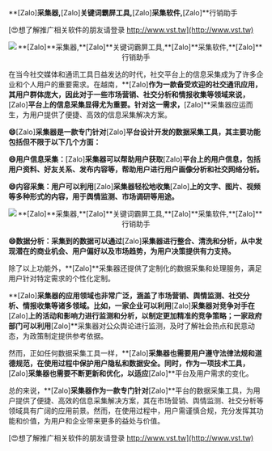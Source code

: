 **[Zalo]**采集器,**[Zalo]**关键词霸屏工具,**[Zalo]**采集软件,**[Zalo]**行销助手

[😍想了解推广相关软件的朋友请登录 http://www.vst.tw](http://www.vst.tw)

 <center><img src="https://vst.tw/MP4/tuiguang/png/4.png" alt="**[Zalo]**采集器,**[Zalo]**关键词霸屏工具,**[Zalo]**采集软件,**[Zalo]**行销助手"></center>

在当今社交媒体和通讯工具日益发达的时代，社交平台上的信息采集成为了许多企业和个人用户的重要需求。在越南，**[Zalo]**作为一款备受欢迎的社交通讯应用，其用户群体庞大，因此对于一些市场营销、社交分析和情报收集等领域来说，**[Zalo]**平台上的信息采集显得尤为重要。针对这一需求，**[Zalo]**采集器应运而生，为用户提供了便捷、高效的信息采集解决方案。

**😄**[Zalo]**采集器是一款专门针对**[Zalo]**平台设计开发的数据采集工具，其主要功能包括但不限于以下几个方面：**

**😄用户信息采集：**[Zalo]**采集器可以帮助用户获取**[Zalo]**平台上的用户信息，包括用户资料、好友关系、发布内容等，帮助用户进行用户画像分析和社交网络分析。**

**😄内容采集：用户可以利用**[Zalo]**采集器轻松地收集**[Zalo]**上的文字、图片、视频等多种形式的内容，用于舆情监测、市场调研等用途。**

 <center><img src="https://vst.tw/MP4/tuiguang/png/6.png" alt="**[Zalo]**采集器,**[Zalo]**关键词霸屏工具,**[Zalo]**采集软件,**[Zalo]**行销助手"></center>

**😄数据分析：采集到的数据可以通过**[Zalo]**采集器进行整合、清洗和分析，从中发现潜在的商业机会、用户偏好以及市场趋势，为用户决策提供有力支持。**

除了以上功能外，**[Zalo]**采集器还提供了定制化的数据采集和处理服务，满足用户针对特定需求的个性化定制。

**[Zalo]**采集器的应用领域也非常广泛，涵盖了市场营销、舆情监测、社交分析、情报收集等诸多领域。比如，一家企业可以利用**[Zalo]**采集器对竞争对手在**[Zalo]**上的活动和影响力进行监测和分析，以制定更加精准的竞争策略；一家政府部门可以利用**[Zalo]**采集器对公众舆论进行监测，及时了解社会热点和民意动态，为政策制定提供参考依据。

然而，正如任何数据采集工具一样，**[Zalo]**采集器也需要用户遵守法律法规和道德规范，在使用过程中保护用户隐私和数据安全。同时，作为一项技术工具，**[Zalo]**采集器也需要不断更新和优化，以适应**[Zalo]**平台及用户需求的变化。

总的来说，**[Zalo]**采集器作为一款专门针对**[Zalo]**平台的数据采集工具，为用户提供了便捷、高效的信息采集解决方案，其在市场营销、舆情监测、社交分析等领域具有广阔的应用前景。然而，在使用过程中，用户需谨慎合规，充分发挥其功能和价值，为用户和企业带来更多的益处与价值。

[😍想了解推广相关软件的朋友请登录 http://www.vst.tw](http://www.vst.tw)



